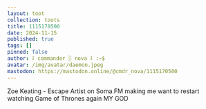```yaml
---
layout: toot
collection: toots
title: 1115170500
date: 2024-11-15
published: true
tags: []
pinned: false
author: ⸸ commander ░ nova ⸸ :~$
avatar: /img/avatar/daemon.jpeg
mastodon: https://mastodon.online/@cmdr_nova/1115170500
---
```


Zoe Keating - Escape Artist on Soma.FM making me want to restart watching Game of Thrones again MY GOD
